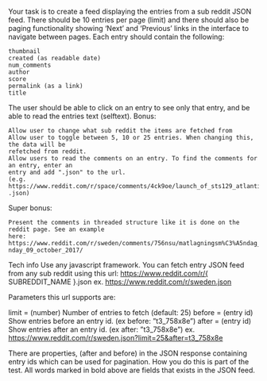 Your task is to create a feed displaying the entries from a sub reddit JSON feed. There should be
10 entries per page (limit) and there should also be paging functionality showing ‘Next’ and
‘Previous’ links in the interface to navigate between pages.
Each entry should contain the following:

    thumbnail
    created (as readable date)
    num_comments
    author
    score
    permalink (as a link)
    title

The user should be able to click on an entry to see only that entry, and be able to read the
entries text (selftext).
Bonus:

    Allow user to change what sub reddit the items are fetched from
    Allow user to toggle between 5, 10 or 25 entries. When changing this, the data will be
    refetched from reddit.
    Allow users to read the comments on an entry. To find the comments for an entry, enter an
    entry and add ".json" to the url.
    (e.g. https://www.reddit.com/r/space/comments/4ck9oe/launch_of_sts129_atlantis_circa_2009
    .json)

Super bonus:

    Present the comments in threaded structure like it is done on the reddit page. See an example
    here:
    https://www.reddit.com/r/sweden/comments/756nsu/matlagningsm%C3%A5ndag_cooking_mo
    nday_09_october_2017/

Tech info
Use any javascript framework.
You can fetch entry JSON feed from any sub reddit using this url:
https://www.reddit.com/r/{ SUBREDDIT_NAME }.json
ex. https://www.reddit.com/r/sweden.json

Parameters this url supports are:

limit = (number) Number of entries to fetch (default: 25)
before = (entry id) Show entries before an entry id. (ex before: ”t3_758x8e”)
after = (entry id) Show entries after an entry id. (ex after: ”t3_758x8e”)
ex. https://www.reddit.com/r/sweden.json?limit=25&after=t3_758x8e

There are properties, (after and before) in the JSON response containing entry ids which can be
used for pagination. How you do this is part of the test.
All words marked in bold above are fields that exists in the JSON feed.